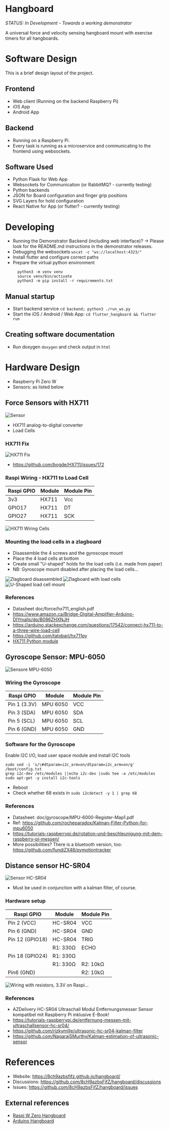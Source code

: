 # Hangboard 

*STATUS: In Development - Towards a working demonstrator*

A universal force and velocity sensing hangboard mount with exercise timers for all hangboards.


# Software Design
This is a brief design layout of the project.

## Frontend
+ Web client (Running on the backend Raspberry Pi)
+ iOS App
+ Android App 

## Backend
+ Running on a Raspberry Pi.
+ Every task is running as a microservice and communicating to the frontend using websockets.

## Software Used
- Python Flask for Web App
- Websockets for Communication (or RabbitMQ? - currently testing)
- Python backends
- JSON for Board configuration and finger grip positions
- SVG Layers for hold configuration
- React Native for App (or flutter? - currently testing)

# Developing
+ Running the Demonstrator Backend (including web interface)? -> Please look for the README.md instructions in the demonstrator releases.
+ Debugging the websockets `wscat -c "ws://localhost:4323/"`
+ Install flutter and configure correct paths
+ Prepare the virtual python environment
  ```
    python3 -m venv venv
    source venv/bin/activate
    python3 -m pip install -r requirements.txt
  ```

## Manual startup

+ Start backend service ```cd backend; python3 ./run_ws.py ```
+ Start the iOS / Android / Web App: `cd flutter_hangboard && flutter run`

## Creating software documentation
+ Run doxygen `doxygen` and check output in `html`



# Hardware Design
- Raspberry Pi Zero W
- Sensors: as listed below



## Force Sensors with HX711
![Sensor](./doc/force/hx711_with_load_cells.jpg)

- HX711 analog-to-digital converter
- Load Cells

### HX711 Fix
![HX711 Fix](./doc/force/hx711_fix.png)
+ https://github.com/bogde/HX711/issues/172

### Raspi Wiring - HX711 to Load Cell

| Raspi GPIO | Module | Module Pin |
|------------|--------|------------|
| 3v3        | HX711  | Vcc        |
| GPIO17     | HX711  | DT         |
| GPIO27     | HX711  | SCK        |


![HX711 Wiring Cells](./doc/force/4_load_sensors.jpg)

### Mounting the load cells in a zlagboard
+ Disassemble the 4 screws and the gyroscope mount
+ Place the 4 load cells at bottom 
+ Create small "U-shaped" holds for the load cells (i.e. made from paper)
+ NB: Gyroscope mount disabled after placing the load cells...

![Zlagboard disassembled](./doc/force/zlagboard_disassemble.png)
![Zlagboard with load cells](./doc/force/zlagboard_install_load_sensors.png)
![U-Shaped load cell mount](./doc/force/load_sensor_zlagboard_mount.png)

### References
+ Datasheet doc/force/hx711_english.pdf
+ https://www.amazon.ca/Bridge-Digital-Amplifier-Arduino-DIYmalls/dp/B086ZHXNJH
+ https://arduino.stackexchange.com/questions/17542/connect-hx711-to-a-three-wire-load-cell
+ https://github.com/tatobari/hx711py
+ [HX711 Python module](https://github.com/gandalf15/HX711/)







## Gyroscope Sensor: MPU-6050
![Sensore MPU-6050](./doc/gyroscope/SEN-MPU6050-01.png)

### Wiring the Gyroscope
| Raspi GPIO   | Module   | Module Pin |
|--------------|----------|------------|
| Pin 1 (3.3V) | MPU 6050 | VCC        |
| Pin 3 (SDA)  | MPU 6050 | SDA        |
| Pin 5 (SCL)  | MPU 6050 | SCL        |
| Pin 6 (GND)  | MPU 6050 | GND        |


### Software for the Gyroscope
Enable I2C I/O, load user space module and install I2C tools
```
sudo sed -i 's/\#dtparam=i2c_arm=on/dtparam=i2c_arm=on/g' /boot/config.txt
grep i2c-dev /etc/modules ||echo i2c-dev |sudo tee -a /etc/modules
sudo apt-get -y install i2c-tools
```
+ Reboot
+ Check whether 68 exists in `sudo i2cdetect -y 1 | grep 68`

### References
+ Datasheet: doc/gyroscope/MPU-6000-Register-Map1.pdf
+ Ref: https://github.com/rocheparadox/Kalman-Filter-Python-for-mpu6050
+ https://tutorials-raspberrypi.de/rotation-und-beschleunigung-mit-dem-raspberry-pi-messen/
+ More possibilities? There is a bluetooth version, too: https://github.com/fundiZX48/pymotiontracker






## Distance sensor HC-SR04
![Sensor HC-SR04](./doc/71YRg95095L._SL1500_.jpg)
+ Must be used in conjunction with a kalman filter, of course.

### Hardware setup
| Raspi GPIO      | Module   | Module Pin |
|-----------------|----------|------------|
| Pin 2 (VCC)     | HC-SR04  | VCC        |
| Pin 6 (GND)     | HC-SR04  | GND        |
| Pin 12 (GPIO18) | HC-SR04  | TRIG       |
|                 | R1: 330Ω | ECHO       |
| Pin 18 (GPIO24) | R1: 330Ω |            |
|                 | R1: 330Ω | R2: 10kΩ   |
| Pin6 (GND)      |          |  R2: 10kΩ  |


![Wiring with resistors, 3.3V on Raspi...](hardware/distance_sensors/doc/ultraschall_Steckplatine.png)


### References
+ AZDelivery HC-SR04 Ultraschall Modul Entfernungsmesser Sensor kompatibel mit Raspberry Pi inklusive E-Book!
+ https://tutorials-raspberrypi.de/entfernung-messen-mit-ultraschallsensor-hc-sr04/
+ https://github.com/rizkymille/ultrasonic-hc-sr04-kalman-filter
+ https://github.com/NagarajSMurthy/Kalman-estimation-of-ultrasonic-sensor





# References
* Website: https://8ch9azbsfifz.github.io/hangboard/
* Discussions: https://github.com/8cH9azbsFifZ/hangboard/discussions
* Issues: https://github.com/8cH9azbsFifZ/hangboard/issues

## External references
+ [Raspi W Zero Hangboard](https://github.com/adrianlzt/piclimbing)
+ [Arduino Hangboard](https://github.com/oalam/isometryx)
